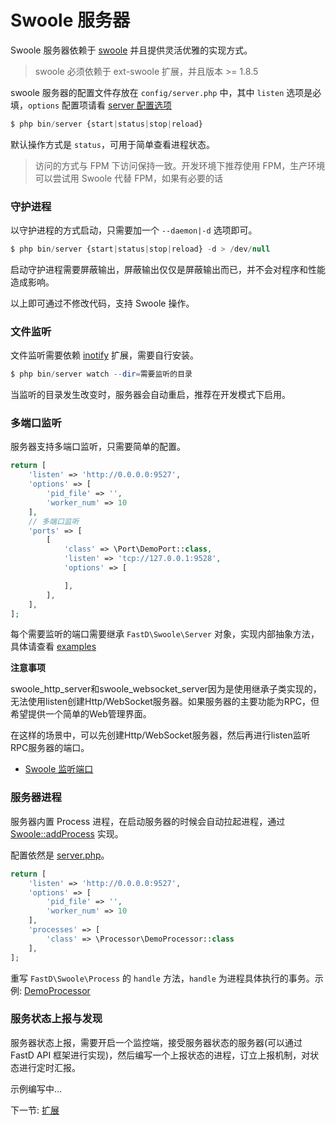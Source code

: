 # Swoole 服务器

Swoole 服务器依赖于 [swoole](https://github.com/JanHuang/swoole) 并且提供灵活优雅的实现方式。

> swoole 必须依赖于 ext-swoole 扩展，并且版本 >= 1.8.5

swoole 服务器的配置文件存放在 `config/server.php` 中，其中 `listen` 选项是必填，`options` 配置项请看 [server 配置选项](http://wiki.swoole.com/wiki/page/274.html)

```php
$ php bin/server {start|status|stop|reload}
```

默认操作方式是 `status`，可用于简单查看进程状态。

> 访问的方式与 FPM 下访问保持一致。开发环境下推荐使用 FPM，生产环境可以尝试用 Swoole 代替 FPM，如果有必要的话

### 守护进程

以守护进程的方式启动，只需要加一个 `--daemon|-d` 选项即可。

```php
$ php bin/server {start|status|stop|reload} -d > /dev/null
```

启动守护进程需要屏蔽输出，屏蔽输出仅仅是屏蔽输出而已，并不会对程序和性能造成影响。

以上即可通过不修改代码，支持 Swoole 操作。

### 文件监听

文件监听需要依赖 [inotify](https://pecl.php.net/package/inotify) 扩展，需要自行安装。

```php
$ php bin/server watch --dir=需要监听的目录
```

当监听的目录发生改变时，服务器会自动重启，推荐在开发模式下启用。

### 多端口监听

服务器支持多端口监听，只需要简单的配置。

```php
return [
    'listen' => 'http://0.0.0.0:9527',
    'options' => [
        'pid_file' => '',
        'worker_num' => 10
    ],
    // 多端口监听
    'ports' => [
        [
            'class' => \Port\DemoPort::class,
            'listen' => 'tcp://127.0.0.1:9528',
            'options' => [

            ],
        ],
    ],
];
```

每个需要监听的端口需要继承 `FastD\Swoole\Server` 对象，实现内部抽象方法，具体请查看 [examples](https://github.com/JanHuang/swoole/blob/master/examples/multi_port_server.php)

**注意事项**

swoole_http_server和swoole_websocket_server因为是使用继承子类实现的，无法使用listen创建Http/WebSocket服务器。如果服务器的主要功能为RPC，但希望提供一个简单的Web管理界面。

在这样的场景中，可以先创建Http/WebSocket服务器，然后再进行listen监听RPC服务器的端口。

* [Swoole 监听端口](http://wiki.swoole.com/wiki/page/525.html)

### 服务器进程

服务器内置 Process 进程，在启动服务器的时候会自动拉起进程，通过 [Swoole::addProcess](http://wiki.swoole.com/wiki/page/390.html) 实现。

配置依然是 [server.php](../../tests/config/server.php)。

```php
return [
    'listen' => 'http://0.0.0.0:9527',
    'options' => [
        'pid_file' => '',
        'worker_num' => 10
    ],
    'processes' => [
        'class' => \Processor\DemoProcessor::class
    ],
];
```

重写 `FastD\Swoole\Process` 的 `handle` 方法，`handle` 为进程具体执行的事务。示例: [DemoProcessor](../../tests/src/Processor/DemoProcessor.php)

### 服务状态上报与发现

服务器状态上报，需要开启一个监控端，接受服务器状态的服务器(可以通过 FastD API 框架进行实现)，然后编写一个上报状态的进程，订立上报机制，对状态进行定时汇报。

示例编写中...

下一节: [扩展](3-8-extend.md)
